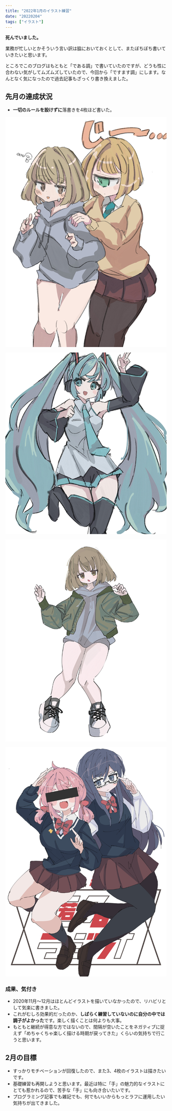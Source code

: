 ```yaml
---
title: "2022年1月のイラスト練習"
date: "20220204"
tags: ["イラスト"]
---
```


**死んでいました。**

業務が忙しいとかそういう言い訳は脇においておくとして、またぼちぼち書いていきたいと思います。

ところでこのブログはもともと「である調」で書いていたのですが、どうも性に合わない気がしてムズムズしていたので、今回から「ですます調」にします。なんとなく気になったので過去記事もざっくり書き換えました。

## 先月の達成状況

- **一切のルールを設けずに**落書きを4枚ほど書いた。

![イラスト1](./01.jpg)

![イラスト2](./02.jpg)

![イラスト3](./03.jpg)

![イラスト4](./04.jpg)

### 成果、気付き

- 2020年11月〜12月はほとんどイラストを描いていなかったので、リハビリとして気楽に書きました。
- これがむしろ効果的だったのか、**しばらく練習していないのに自分の中では調子がよかった**です。楽しく描くことは何よりも大事。
- もともと継続が得意な方ではないので、間隔が空いたことをネガティブに捉えず「めちゃくちゃ楽しく描ける時期が戻ってきた」くらいの気持ちで行こうと思います。

## 2月の目標

- すっかりモチベーションが回復したので、また3、4枚のイラストは描きたいです。
- 基礎練習も再開しようと思います。最近は特に「手」の魅力的なイラストにとても惹かれるので、苦手な「手」にも向き合いたいです。
- プログラミング記事でも雑記でも、何でもいいからもっとラフに運用したい気持ちが出てきました。
